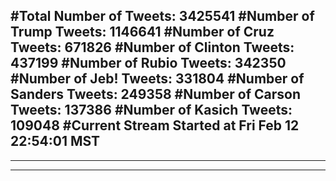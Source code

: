 #Total Number of Tweets: 3425541 
#Number of Trump Tweets: 1146641
#Number of Cruz Tweets: 671826
#Number of Clinton Tweets: 437199
#Number of Rubio Tweets: 342350
#Number of Jeb! Tweets: 331804
#Number of Sanders Tweets: 249358
#Number of Carson Tweets: 137386
#Number of Kasich Tweets: 109048
#Current Stream Started at Fri Feb 12 22:54:01 MST
---
---
---
